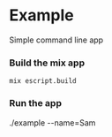 # Example
  Simple command line app

  ### Build the mix app

  ```
  mix escript.build
  ```

  ### Run the app
  ./example --name=Sam


